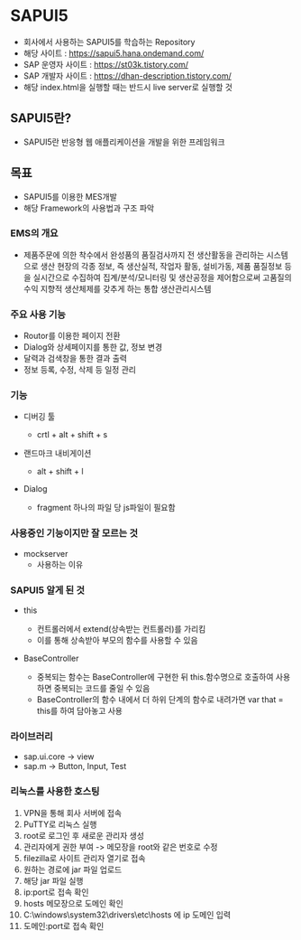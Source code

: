 # SAPUI5

 - 회사에서 사용하는 SAPUI5를 학습하는 Repository
 - 해당 사이트 : https://sapui5.hana.ondemand.com/
 - SAP 운영자 사이트 : https://st03k.tistory.com/
 - SAP 개발자 사이트 : https://dhan-description.tistory.com/
 - 해당 index.html을 실행할 때는 반드시 live server로 실행할 것

## SAPUI5란?

 - SAPUI5란 반응형 웹 애플리케이션을 개발을 위한 프레임워크

## 목표

 * SAPUI5를 이용한 MES개발
 * 해당 Framework의 사용법과 구조 파악

### EMS의 개요

 * 제품주문에 의한 착수에서 완성품의 품질검사까지 전 생산활동을 관리하는 시스템으로 생산 현장의 각종 정보, 즉 생산실적, 작업자 활동, 설비가동, 제품 품질정보 등을 실시간으로 수집하여 집계/분석/모니터링 및 생산공정을 제어함으로써 고품질의 수익 지향적 생산체제를 갖추게 하는 통합 생산관리시스템

### 주요 사용 기능

 * Routor를 이용한 페이지 전환
 * Dialog와 상세페이지를 통한 값, 정보 변경
 * 달력과 검색창을 통한 결과 출력
 * 정보 등록, 수정, 삭제 등 일정 관리

### 기능

 * 디버깅 툴
    - crtl + alt + shift + s

 * 랜드마크 내비게이션
    - alt + shift + l

 * Dialog
    - fragment 하나의 파일 당 js파일이 필요함

### 사용중인 기능이지만 잘 모르는 것

 * mockserver
    - 사용하는 이유

### SAPUI5 알게 된 것

 * this
    - 컨트롤러에서 extend(상속받는 컨트롤러)를 가리킴
    - 이를 통해 상속받아 부모의 함수를 사용할 수 있음

 * BaseController
    - 중복되는 함수는 BaseController에 구현한 뒤 this.함수명으로 호출하여 사용하면 중복되는 코드를 줄일 수 있음
    - BaseController의 함수 내에서 더 하위 단계의 함수로 내려가면 var that = this를 하여 담아놓고 사용

### 라이브러리
 - sap.ui.core -> view
 - sap.m -> Button, Input, Test

### 리눅스를 사용한 호스팅

 1. VPN을 통해 회사 서버에 접속
 2. PuTTY로 리눅스 실행
 3. root로 로그인 후 새로운 관리자 생성
 4. 관리자에게 권한 부여 -> 메모장을 root와 같은 번호로 수정
 5. filezilla로 사이트 관리자 열기로 접속
 6. 원하는 경로에 jar 파일 업로드
 7. 해당 jar 파일 실행
 8. ip:port로 접속 확인
 9. hosts 메모장으로 도메인 확인
 10. C:\windows\system32\drivers\etc\hosts 에 ip 도메인 입력
 11. 도메인:port로 접속 확인